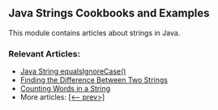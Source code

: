 ## Java Strings Cookbooks and Examples

This module contains articles about strings in Java.

### Relevant Articles:
- [Java String equalsIgnoreCase()](https://www.baeldung.com/java-string-equalsignorecase)
- [Finding the Difference Between Two Strings](https://www.baeldung.com/java-difference-between-two-strings)
- [Counting Words in a String](https://www.baeldung.com/java-word-counting)
- More articles: [[<-- prev>]](/java-strings-2) 
